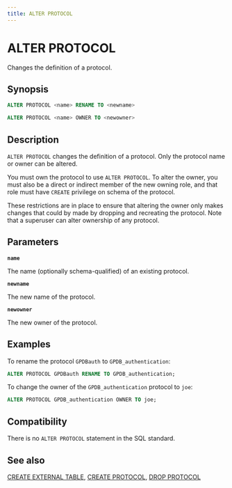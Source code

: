 ```yaml
---
title: ALTER PROTOCOL
---
```


# ALTER PROTOCOL

Changes the definition of a protocol.

## Synopsis

```sql
ALTER PROTOCOL <name> RENAME TO <newname>

ALTER PROTOCOL <name> OWNER TO <newowner>
```

## Description

`ALTER PROTOCOL` changes the definition of a protocol. Only the protocol name or owner can be altered.

You must own the protocol to use `ALTER PROTOCOL`. To alter the owner, you must also be a direct or indirect member of the new owning role, and that role must have `CREATE` privilege on schema of the protocol.

These restrictions are in place to ensure that altering the owner only makes changes that could by made by dropping and recreating the protocol. Note that a superuser can alter ownership of any protocol.

## Parameters

**`name`**

The name (optionally schema-qualified) of an existing protocol.

**`newname`**

The new name of the protocol.

**`newowner`**

The new owner of the protocol.

## Examples

To rename the protocol `GPDBauth` to `GPDB_authentication`:

```sql
ALTER PROTOCOL GPDBauth RENAME TO GPDB_authentication;
```

To change the owner of the `GPDB_authentication` protocol to `joe`:

```sql
ALTER PROTOCOL GPDB_authentication OWNER TO joe;
```

## Compatibility

There is no `ALTER PROTOCOL` statement in the SQL standard.

## See also

[CREATE EXTERNAL TABLE](/i18n/zh/docusaurus-plugin-content-docs/current/sql-stmts/sql-stmt-create-external-table.md), [CREATE PROTOCOL](/i18n/zh/docusaurus-plugin-content-docs/current/sql-stmts/sql-stmt-create-protocol.md), [DROP PROTOCOL](/i18n/zh/docusaurus-plugin-content-docs/current/sql-stmts/sql-stmt-drop-protocol.md)

